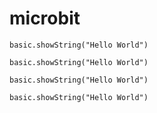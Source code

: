 # microbit

<div>
  <pre class="blocks"><code>basic.showString("Hello World")</code></pre>
  <pre class="block"><code>basic.showString("Hello World")</code></pre>
  <pre><code class="blocks">basic.showString("Hello World")</code></pre>
  <pre><code class="block">basic.showString("Hello World")</code></pre>
</div>

<script src="https://makecode.com/gh-pages-embed.js"></script><script>makeCodeRender("{{ site.makecode.home_url }}", "{{ site.github.owner_name }}/{{ site.github.repository_name }}");</script>
